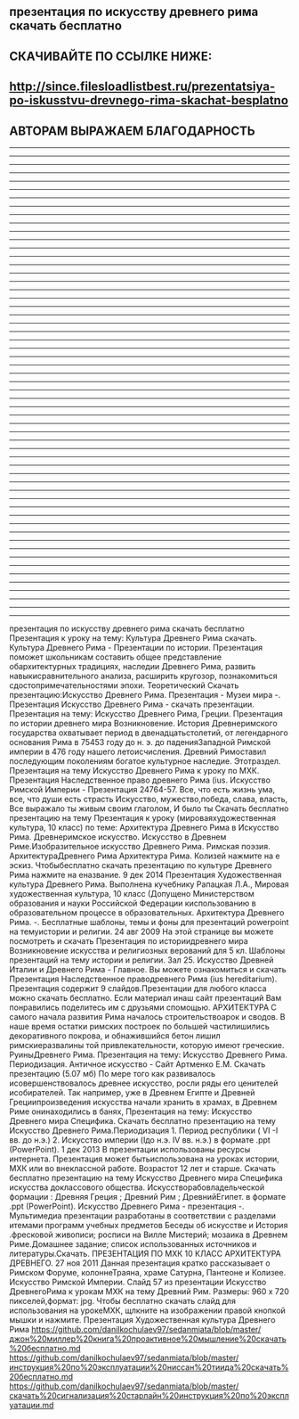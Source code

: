 презентация по искусству древнего рима скачать бесплатно
--------------------------------------------------
СКАЧИВАЙТЕ ПО ССЫЛКЕ НИЖЕ:
--------------------------------------------------
http://since.filesloadlistbest.ru/prezentatsiya-po-iskusstvu-drevnego-rima-skachat-besplatno
--------------------------------------------------
АВТОРАМ ВЫРАЖАЕМ БЛАГОДАРНОСТЬ
--------------------------------------------------
--------------------------------------------------
--------------------------------------------------
--------------------------------------------------
--------------------------------------------------
--------------------------------------------------
--------------------------------------------------
--------------------------------------------------
--------------------------------------------------
--------------------------------------------------
--------------------------------------------------
--------------------------------------------------
--------------------------------------------------
--------------------------------------------------
--------------------------------------------------
--------------------------------------------------
--------------------------------------------------
--------------------------------------------------
--------------------------------------------------
--------------------------------------------------
--------------------------------------------------
--------------------------------------------------
--------------------------------------------------
--------------------------------------------------
--------------------------------------------------
--------------------------------------------------
--------------------------------------------------
--------------------------------------------------
--------------------------------------------------
--------------------------------------------------
--------------------------------------------------
--------------------------------------------------
--------------------------------------------------
--------------------------------------------------
--------------------------------------------------
--------------------------------------------------
--------------------------------------------------
--------------------------------------------------
--------------------------------------------------
--------------------------------------------------
--------------------------------------------------
--------------------------------------------------
--------------------------------------------------
--------------------------------------------------
--------------------------------------------------
--------------------------------------------------
--------------------------------------------------
--------------------------------------------------
--------------------------------------------------
--------------------------------------------------
--------------------------------------------------
--------------------------------------------------
--------------------------------------------------
--------------------------------------------------
--------------------------------------------------
--------------------------------------------------
--------------------------------------------------
--------------------------------------------------
презентация по искусству древнего рима скачать бесплатно Презентация к уроку на тему: Культура Древнего Рима  скачать. Культура Древнего Рима - Презентации по истории. Презентация поможет школьникам составить общее представление обархитектурных традициях, наследии Древнего Рима, развить навыкисравнительного анализа, расширить кругозор, познакомиться сдостопримечательностями эпохи. Теоретический  Скачать презентацию:Искусство Древнего Рима. Презентация - Музеи мира -. Презентация Искусство Древнего Рима - скачать презентации. Презентация на тему: Искусство Древнего Рима, Греции. Презентация по истории древнего мира Возникновение. История Древнеримского государства охватывает период в двенадцатьстолетий, от легендарного основания Рима в 75453 году до н. э. до паденияЗападной Римской империи в 476 году нашего летоисчисления. Древний Римоставил последующим поколениям богатое культурное наследие. Этотраздел. Презентация на тему Искусство Древнего Рима к уроку по МХК. Презентация Наследственное право древнего Рима (ius. Искусство Римской Империи - Презентация 24764-57. Все, что есть жизнь ума, все, что души есть страсть Искусство, мужество,победа, слава, власть, Все выражало ты живым своим глаголом, И было ты Скачать бесплатно презентацию на тему Презентация к уроку (мироваяхудожественная культура, 10 класс) по теме: Архитектура Древнего Рима в
Искусство Рима. Древнеримское искусство. Искусство в Древнем Риме.Изобразительное искусство Древнего Рима. Римская поэзия. АрхитектураДревнего Рима Архитектура Рима. Колизей  нажмите на е эскиз. Чтобыбесплатно скачать презентацию по культуре Древнего Рима нажмите на еназвание. 9 дек 2014  Презентация Художественная культура Древнего Рима. Выполнена кучебнику Рапацкая Л.А., Мировая художественная культура, 10 класс (Допущено Министерством образования и науки Российской Федерации киспользованию в образовательном процессе в образовательных. Архитектура Древнего Рима. -. Бесплатные шаблоны, темы и фоны для презентаций powerpoint на темуистории и религии. 24 авг 2009  На этой странице вы можете посмотреть и скачать Презентация по историидревнего мира Возникновение искусства и религиозных верований для 5 кл. Шаблоны презентаций на тему истории и религии. Зал 25. Искусство Древней Италии и Древнего Рима - Главное. Вы можете ознакомиться и скачать Презентация Наследственное праводревнего Рима (ius hereditarium). Презентация содержит 9 слайдов.Презентации для любого класса можно скачать бесплатно. Если материал инаш сайт презентаций Вам понравились  поделитесь им с друзьями спомощью. АРХИТЕКТУРА С самого начала развития Рима началось строительствоарок и сводов. В наше время остатки римских построек по большей частилишились декоративного покрова, и обнажившийся бетон лишил римскиеразвалины той привлекательности, которую имеют греческие. РуиныДревнего Рима. Презентация на тему: Искусство Древнего Рима. Периодизация. Античное искусство - Сайт Артменко Е.М. Скачать презентацию (5.07 мб)  По мере того как развивалось исовершенствовалось древнее искусство, росли ряды его ценителей исобирателей. Так например, уже в Древнем Египте и Древней Грециипроизведения искусства начали хранить в храмах, в Древнем Риме онинаходились в банях,
Презентация на тему: Искусство Древнего мира Специфика. Скачать бесплатно презентацию на тему Искусство Древнего Рима.Периодизация 1. Период республики ( VI -I вв. до н.э.) 2. Искусство империи (Iдо н.э.  IV вв. н.э.) в формате .ppt (PowerPoint). 1 дек 2013  В презентации использованы ресурсы интернета. Презентация может бытьиспользована на уроках истории, МХК или во внеклассной работе. Возрастот 12 лет и старше. Скачать бесплатно презентацию на тему Искусство Древнего мира Специфика искусства доклассового общества.  Искусстворабовладельческой формации : Древняя Греция ; Древний Рим ; ДревнийЕгипет. в формате .ppt (PowerPoint). Искусство Древнего Рима - презентация -. Мультимедиа презентации разработаны в соответствии с разделами итемами программ учебных предметов Беседы об искусстве и История .фресковой живописи; росписи на Вилле Мистерий; мозаика в Древнем Риме.Домашнее задание; список использованных источников и литературы.Скачать. ПРЕЗЕНТАЦИЯ ПО МХК 10 КЛАСС АРХИТЕКТУРА ДРЕВНЕГО. 27 ноя 2011  Данная презентация кратко рассказывает о Римском Форуме, колоннеТраяна, храме Сатурна, Пантеоне и Колизее. Искусство Римской Империи. Слайд 57 из презентации Искусство ДревнегоРима к урокам МХК на тему Древний Рим. Размеры: 960 х 720 пикселей,формат: jpg. Чтобы бесплатно скачать слайд для использования на урокеМХК, щлкните на изображении правой кнопкой мышки и нажмите. Презентация Художественная культура Древнего Рима
https://github.com/danilkochulaev97/sedanmiata/blob/master/джон%20миллер%20книга%20проактивное%20мышление%20скачать%20бесплатно.md
https://github.com/danilkochulaev97/sedanmiata/blob/master/инструкция%20по%20эксплуатации%20ниссан%20тиида%20скачать%20бесплатно.md
https://github.com/danilkochulaev97/sedanmiata/blob/master/скачать%20сигнализация%20старлайн%20инструкция%20по%20эксплуатации.md